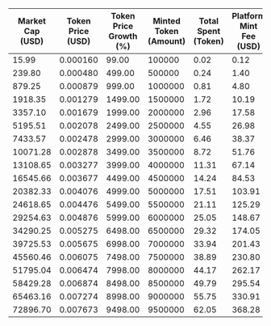 | Market Cap (USD) | Token Price (USD) | Token Price Growth (%) | Minted Token (Amount) | Total Spent (Token) | Platform Mint Fee (USD) |
|------------------|-------------------|------------------------|-----------------------|--------------------|-------------------------|
| 15.99 | 0.000160 | 99.00 | 100000 | 0.02 | 0.12 |
| 239.80 | 0.000480 | 499.00 | 500000 | 0.24 | 1.40 |
| 879.25 | 0.000879 | 999.00 | 1000000 | 0.81 | 4.80 |
| 1918.35 | 0.001279 | 1499.00 | 1500000 | 1.72 | 10.19 |
| 3357.10 | 0.001679 | 1999.00 | 2000000 | 2.96 | 17.58 |
| 5195.51 | 0.002078 | 2499.00 | 2500000 | 4.55 | 26.98 |
| 7433.57 | 0.002478 | 2999.00 | 3000000 | 6.46 | 38.37 |
| 10071.28 | 0.002878 | 3499.00 | 3500000 | 8.72 | 51.76 |
| 13108.65 | 0.003277 | 3999.00 | 4000000 | 11.31 | 67.14 |
| 16545.66 | 0.003677 | 4499.00 | 4500000 | 14.24 | 84.53 |
| 20382.33 | 0.004076 | 4999.00 | 5000000 | 17.51 | 103.91 |
| 24618.65 | 0.004476 | 5499.00 | 5500000 | 21.11 | 125.29 |
| 29254.63 | 0.004876 | 5999.00 | 6000000 | 25.05 | 148.67 |
| 34290.25 | 0.005275 | 6498.00 | 6500000 | 29.32 | 174.05 |
| 39725.53 | 0.005675 | 6998.00 | 7000000 | 33.94 | 201.43 |
| 45560.46 | 0.006075 | 7498.00 | 7500000 | 38.89 | 230.80 |
| 51795.04 | 0.006474 | 7998.00 | 8000000 | 44.17 | 262.17 |
| 58429.28 | 0.006874 | 8498.00 | 8500000 | 49.79 | 295.54 |
| 65463.16 | 0.007274 | 8998.00 | 9000000 | 55.75 | 330.91 |
| 72896.70 | 0.007673 | 9498.00 | 9500000 | 62.05 | 368.28 |
